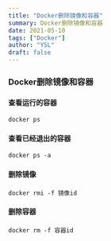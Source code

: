 ```yaml
---
title: "Docker删除镜像和容器"
summary: Docker删除镜像和容器
date: 2021-05-10
tags: ["Docker"]
author: "YSL"
draft: false
---
```


### Docker删除镜像和容器

#### 查看运行的容器

```shell
docker ps
```

#### 查看已经退出的容器

```shell
docker ps -a
```

#### 删除镜像

```shell
docker rmi -f 镜像id
```

#### 删除容器

```shell
docker rm -f 容器id
```

